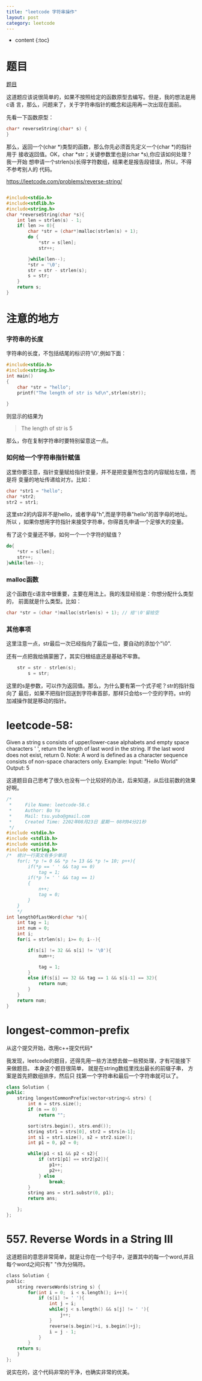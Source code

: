 ```yaml
---
title: "leetcode 字符串操作"
layout: post
category: leetcode
---
```


* content
{:toc}

# 题目

[题目](!https://leetcode.com/problems/reverse-string/)

这道题应该说很简单的，如果不按照给定的函数原型去编写。但是，我的想法是用c语
言，那么，问题来了，关于字符串指针的概念和运用再一次出现在面前。

先看一下函数原型：

```c
char* reverseString(char* s) {
}
```
那么，返回一个(char *)类型的函数，那么你先必须首先定义一个(char *)的指针用于
接收返回值。OK，char *str；关键参数里也是(char *s),你应该如何处理？我一开始
想申请一个strlen(s)长得字符数组，结果老是报告段错误，所以，不得不参考别人的
代码。

https://leetcode.com/problems/reverse-string/

```c

#include<stdio.h>
#include<stdlib.h>
#include<string.h>
char *reverseString(char *s){
	int len = strlen(s) - 1;
	if( len >= 0){
		char *str = (char*)malloc(strlen(s) + 1);
		do {
			*str = s[len];
			str++;

		}while(len--);
		*str = '\0';
		str = str - strlen(s);
		s = str;
	}
	return s;
}

```
# 注意的地方

### 字符串的长度

字符串的长度，不包括结尾的标识符'\0',例如下面：

```c
#include<stdio.h>
#include<string.h>
int main()
{
	char *str = "hello";
	printf("The length of str is %d\n",strlen(str));

}

```

则显示的结果为

> The length of str is 5

那么，你在复制字符串时要特别留意这一点。

### 如何给一个字符串指针赋值

这里你要注意，指针变量赋给指针变量，并不是把变量所包含的内容赋给左值，而是将
变量的地址传递给对方。比如：

```c
char *str1 = "hello";
char *str2;
str2 = str1;
```
这里str2的内容并不是hello，或者字母"h",而是字符串"hello"的首字母的地址。所以
，如果你想用字符指针来接受字符串，你得首先申请一个足够大的变量。

有了这个变量还不够，如何一个一个字符的赋值？

```c
do{
	*str = s[len];
	str++;
}while(len--);

```

### malloc函数

这个函数在c语言中很重要，主要在用法上。我的浅显经验是：你想分配什么类型的，
前面就是什么类型。比如：

```c
char *str = (char *)malloc(strlen(s) + 1); // 给'\0'留给空
```

### 其他事项

这里注意一点，str最后一次已经指向了最后一位，要自动的添加个"\0".

还有一点把我给搞蒙圈了，其实归根结底还是基础不牢靠。

```c
	str = str - strlen(s);
		s = str;
```

这里的s是参数，可以作为返回值。那么，为什么要有第一个式子呢？str的指针指向了
最后，如果不把指针回送到字符串首部，那样只会给s一个空的字符。str的加减操作就是移动的指针。

# leetcode-58:
Given a string s consists of upper/lower-case alphabets and empty space characters ' ', return the length of last word in the string.  If the last word does not exist, return 0.  Note: A word is defined as a character sequence consists of non-space characters only.
Example:  Input: "Hello World" Output: 5

这道题目自己思考了很久也没有一个比较好的办法，后来知道，从后往前数的效果好啊。

```c
/*
 *     File Name: leetcode-58.c
 *     Author: Bo Yu
 *     Mail: tsu.yubo@gmail.com
 *     Created Time: 2202年08月23日 星期一 08时04分21秒
 */
#include <stdio.h>
#include <stdlib.h>
#include <unistd.h>
#include <string.h>
/*  统计一行英文有多少单词
	for(; *p != 0 && *p != 13 && *p != 10; p++){
		if(*p == ' ' && tag == 0)
			tag = 1;
		if(*p != ' ' && tag == 1)
		{
			n++;
			tag = 0;
		}
	}
	*/
int lengthOfLastWord(char *s){
    int tag = 1;
	int num = 0;
    int i;
    for(i = strlen(s); i>= 0; i--){

        if(s[i] != 32 && s[i] != '\0'){
            num++;

            tag = 1;
        }
        else if(s[i] == 32 && tag == 1 && s[i-1] == 32){
            return num;
        }
    }
	return num;
}


```

# longest-common-prefix

从这个提交开始，改用c++提交代码*

我发现，leetcode的题目，还得先用一些方法想去做一些预处理，才有可能接下来做题目。
本身这个题目很简单， 就是在string数组里找出最长的前缀子串， 方案是首先把数组排序，然后只
找第一个字符串和最后一个字符串就可以了。

```c++
class Solution {
public:
    string longestCommonPrefix(vector<string>& strs) {
        int n = strs.size();
        if (n == 0)
            return "";

        sort(strs.begin(), strs.end());
        string str1 = strs[0], str2 = strs[n-1];
        int s1 = str1.size(), s2 = str2.size();
        int p1 = 0, p2 = 0;

        while(p1 < s1 && p2 < s2){
            if (str1[p1] == str2[p2]){
                p1++;
                p2++;
            } else
                break;
        }
        string ans = str1.substr(0, p1);
        return ans;

    };
};
```

# 557. Reverse Words in a String III
这道题目的意思非常简单，就是让你在一个句子中，逆置其中的每一个word,并且每个word之间只有" "作为分隔符。

```c
class Solution {
public:
    string reverseWords(string s) {
        for(int i = 0;  i < s.length(); i++){
            if (s[i] != ' '){
                int j = i;
                while(j < s.length() && s[j] != ' '){
                    j++;
                }
                reverse(s.begin()+i, s.begin()+j);
                i = j - 1;
            }
        }
    return s;
    }
};
```
说实在的，这个代码非常的干净，也确实非常的优美。
